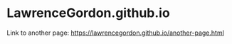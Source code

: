 # LawrenceGordon.github.io

Link to another page: https://lawrencegordon.github.io/another-page.html
